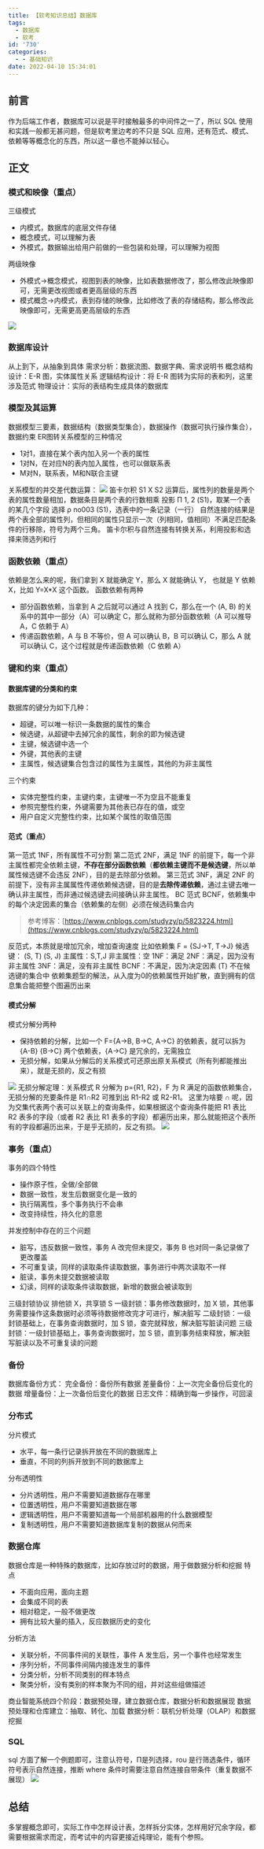 ```yaml
---
title: 【软考知识总结】数据库
tags:
  - 数据库
  - 软考
id: '730'
categories:
  - - 基础知识
date: 2022-04-10 15:34:01
---
```




## 前言

作为后端工作者，数据库可以说是平时接触最多的中间件之一了，所以 SQL 使用和实践一般都无甚问题，但是软考里边考的不只是 SQL 应用，还有范式、模式、依赖等等概念化的东西，所以这一章也不能掉以轻心。

## 正文

### 模式和映像（重点）

三级模式

*   内模式，数据库的底层文件存储
*   概念模式，可以理解为表
*   外模式，数据输出给用户前做的一些包装和处理，可以理解为视图

两级映像

*   外模式->概念模式，视图到表的映像，比如表数据修改了，那么修改此映像即可，无需更改视图或者更高层级的东西
*   模式概念->内模式，表到存储的映像，比如修改了表的存储结构，那么修改此映像即可，无需更高更高层级的东西

[![](../static/uploads/2022/04/wp_editor_md_24213535b989932b0f11869057fc3dff.jpg)](../static/uploads/2022/04/wp_editor_md_24213535b989932b0f11869057fc3dff.jpg)

### 数据库设计

从上到下，从抽象到具体 需求分析：数据流图、数据字典、需求说明书 概念结构设计：E-R 图，实体属性关系 逻辑结构设计：将 E-R 图转为实际的表和列，这里涉及范式 物理设计：实际的表结构生成具体的数据库

### 模型及其运算

数据模型三要素，数据结构（数据类型集合），数据操作（数据可执行操作集合），数据约束 ER图转关系模型的三种情况

*   1对1，直接在某个表内加入另一个表的属性
*   1对N，在对应N的表内加入属性，也可以做联系表
*   M对N，联系表，M和N联合主键

关系模型的并交差代数运算： [![](../static/uploads/2022/04/wp_editor_md_ee9ee68ff22a55c33e194b5ae0c0a7c9.jpg)](../static/uploads/2022/04/wp_editor_md_ee9ee68ff22a55c33e194b5ae0c0a7c9.jpg) 笛卡尔积 S1 X S2 运算后，属性列的数量是两个表的属性数量相加，数据条目是两个表的行数相乘 投影 Π 1, 2 (S1)，取某一个表的某几个字段 选择 ρ no003 (S1)，选表中的一条记录（一行） 自然连接的结果是两个表全部的属性列，但相同的属性只显示一次（列相同，值相同）不满足匹配条件的行移除，符号为两个三角。 笛卡尔积与自然连接有转换关系，利用投影和选择来筛选列和行

### 函数依赖（重点）

依赖是怎么来的呢，我们拿到 X 就能确定 Y，那么 X 就能确认 Y， 也就是 Y 依赖 X，比如 Y=X\*X 这个函数。 函数依赖有两种

*   部分函数依赖，当拿到 A 之后就可以通过 A 找到 C，那么在一个 (A, B) 的关系中的其中一部分（A）可以确定 C，那么就称为部分函数依赖（A 可以推导 A，C 依赖于 A）
*   传递函数依赖，A 与 B 不等价，但 A 可以确认 B，B 可以确认 C，那么 A 就可以确认 C，这个过程就是传递函数依赖（C 依赖 A）

### 键和约束（重点）

#### 数据库键的分类和约束

数据库的键分为如下几种：

*   超键，可以唯一标识一条数据的属性的集合
*   候选键，从超键中去掉冗余的属性，剩余的即为候选键
*   主键，候选键中选一个
*   外键，其他表的主键
*   主属性，候选键集合包含过的属性为主属性，其他的为非主属性

三个约束

*   实体完整性约束，主键约束，主键唯一不为空且不能重复
*   参照完整性约束，外键需要为其他表已存在的值，或空
*   用户自定义完整性约束，比如某个属性的取值范围

#### 范式（重点）

第一范式 1NF，所有属性不可分割 第二范式 2NF，满足 1NF 的前提下，每一个非主属性都完全依赖主键，**不存在部分函数依赖**（**都依赖主键而不是候选键**，所以单属性候选键不会违反 2NF），目的是去除部分依赖。 第三范式 3NF，满足 2NF 的前提下，没有非主属属性传递依赖候选键，目的是**去除传递依赖**，通过主键去唯一确认非主属性，而非通过候选键去间接确认非主属性。 BC 范式 BCNF，依赖集中的每个决定因素的集合（依赖集的左侧）必须在候选码集合内

> 参考博客：[https://www.cnblogs.com/studyzy/p/5823224.html](https://www.cnblogs.com/studyzy/p/5823224.html)

反范式，本质就是增加冗余，增加查询速度 比如依赖集 F = {SJ->T, T->J} 候选键： (S, T) (S, J) 主属性：S,T,J 非主属性：空 1NF：满足 2NF：满足，因为没有非主属性 3NF：满足，没有非主属性 BCNF：不满足，因为决定因素 (T) 不在候选键的集合中 依赖集题型的解法，从入度为0的依赖属性开始扩散，直到拥有的信息集合能把整个图遍历出来

#### 模式分解

模式分解分两种

*   保持依赖的分解，比如一个 F={A->B, B->C, A->C} 的依赖表，就可以拆为 {A-B} {B->C} 两个依赖表，{A->C} 是冗余的，无需独立
*   无损分解，如果从分解后的关系模式可还原出原关系模式（所有列都能推出来），就是无损的，反之有损

[![](../static/uploads/2022/04/wp_editor_md_64fad68760721808a95e16ded6720128.jpg)](../static/uploads/2022/04/wp_editor_md_64fad68760721808a95e16ded6720128.jpg) 无损分解定理：关系模式 R 分解为 p={R1, R2}，F 为 R 满足的函数依赖集合，无损分解的充要条件是 R1∩R2 可推到出 R1-R2 或 R2-R1。 这里为啥要 ∩ 呢，因为交集代表两个表可以关联上的查询条件，如果根据这个查询条件能把 R1 表比 R2 表多的字段（或者 R2 表比 R1 表多的字段）都遍历出来，那么就能把这个表所有的字段都遍历出来，于是乎无损的，反之有损。 [![](../static/uploads/2022/04/wp_editor_md_30f8b763072ea62d368039a98af4876d.jpg)](../static/uploads/2022/04/wp_editor_md_30f8b763072ea62d368039a98af4876d.jpg)

### 事务（重点）

事务的四个特性

*   操作原子性，全做/全部做
*   数据一致性，发生后数据变化是一致的
*   执行隔离性，多个事务执行不会串
*   改变持续性，持久化的意思

并发控制中存在的三个问题

*   脏写，违反数据一致性，事务 A 改完但未提交，事务 B 也对同一条记录做了更改覆盖
*   不可重复读，同样的读取条件读取数据，事务进行中两次读取不一样
*   脏读，事务未提交数据被读取
*   幻读，同样的读取条件读取数据，新增的数据会被读取到

三级封锁协议 排他锁 X，共享锁 S 一级封锁：事务修改数据时，加 X 锁，其他事务需要操作这条数据时必须等待数据修改完才可进行，解决脏写 二级封锁：一级封锁基础上，在事务查询数据时，加 S 锁，查完就释放，解决脏写脏读问题 三级封锁：一级封锁基础上，事务查询数据时，加 S 锁，直到事务结束释放，解决脏写脏读以及不可重复读的问题

### 备份

数据库备份方式： 完全备份：备份所有数据 差量备份：上一次完全备份后变化的数据 增量备份：上一次备份后变化的数据 日志文件：精确到每一步操作，可回滚

### 分布式

分片模式

*   水平，每一条行记录拆开放在不同的数据库上
*   垂直，不同的列拆开放到不同的数据库上

分布透明性

*   分片透明性，用户不需要知道数据存在哪里
*   位置透明性，用户不需要知道数据在哪
*   逻辑透明性，用户不需要知道每一个局部机器用的什么数据模型
*   复制透明性，用户不需要知道数据库复制的数据从何而来

### 数据仓库

数据仓库是一种特殊的数据库，比如存放过时的数据，用于做数据分析和挖掘 特点

*   不面向应用，面向主题
*   会集成不同的表
*   相对稳定，一般不做更改
*   拥有比较大量的插入，反应数据历史的变化

分析方法

*   关联分析，不同事件间的关联性，事件 A 发生后，另一个事件也经常发生
*   序列分析，不同事件间隔内接连发生的事件
*   分类分析，分析不同类别的样本特点
*   聚类分析，没有类别的样本聚为不同的组，并对这些组做描述

商业智能系统四个阶段：数据预处理，建立数据仓库，数据分析和数据展现 数据预处理和仓库建立：抽取、转化、加载 数据分析：联机分析处理（OLAP）和数据挖掘

### SQL

sql 方面了解一个例题即可，注意认符号，Π是列选择，rou 是行筛选条件，循环符号表示自然连接，推断 where 条件时需要注意自然连接自带条件（重复数据不展现） [![](../static/uploads/2022/04/wp_editor_md_bff3697cbccfb363b7ef5ec93b692228.jpg)](../static/uploads/2022/04/wp_editor_md_bff3697cbccfb363b7ef5ec93b692228.jpg)

## 总结

多掌握概念即可，实际工作中怎样设计表，怎样拆分实体，怎样用好冗余字段，都需要根据需求而定，而考试中的内容更接近纯理论，能有个参照。